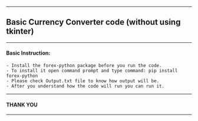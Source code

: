 ***
## Basic Currency Converter code (without using tkinter)
***
#### Basic Instruction:
    - Install the forex-python package before you run the code.
    - To install it open command prompt and type command: pip install forex-python
    - Please check Output.txt file to know how output will be.
    - After you understand how the code will run you can run it.
***
#### THANK YOU
***
